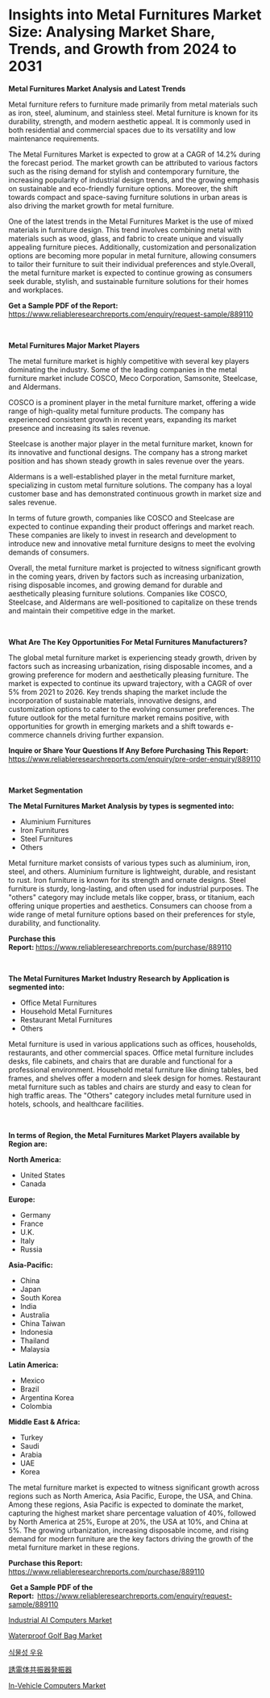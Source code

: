 <p><h1>Insights into Metal Furnitures Market Size: Analysing Market Share, Trends, and Growth from 2024 to 2031</h1></p><p><strong>Metal Furnitures Market Analysis and Latest Trends</strong></p>
<p><p>Metal furniture refers to furniture made primarily from metal materials such as iron, steel, aluminum, and stainless steel. Metal furniture is known for its durability, strength, and modern aesthetic appeal. It is commonly used in both residential and commercial spaces due to its versatility and low maintenance requirements.</p><p>The Metal Furnitures Market is expected to grow at a CAGR of 14.2% during the forecast period. The market growth can be attributed to various factors such as the rising demand for stylish and contemporary furniture, the increasing popularity of industrial design trends, and the growing emphasis on sustainable and eco-friendly furniture options. Moreover, the shift towards compact and space-saving furniture solutions in urban areas is also driving the market growth for metal furniture.</p><p>One of the latest trends in the Metal Furnitures Market is the use of mixed materials in furniture design. This trend involves combining metal with materials such as wood, glass, and fabric to create unique and visually appealing furniture pieces. Additionally, customization and personalization options are becoming more popular in metal furniture, allowing consumers to tailor their furniture to suit their individual preferences and style.Overall, the metal furniture market is expected to continue growing as consumers seek durable, stylish, and sustainable furniture solutions for their homes and workplaces.</p></p>
<p><strong>Get a Sample PDF of the Report:&nbsp;</strong> <a href="https://www.reliableresearchreports.com/enquiry/request-sample/889110">https://www.reliableresearchreports.com/enquiry/request-sample/889110</a></p>
<p>&nbsp;</p>
<p><strong>Metal Furnitures Major Market Players</strong></p>
<p><p>The metal furniture market is highly competitive with several key players dominating the industry. Some of the leading companies in the metal furniture market include COSCO, Meco Corporation, Samsonite, Steelcase, and Aldermans.</p><p>COSCO is a prominent player in the metal furniture market, offering a wide range of high-quality metal furniture products. The company has experienced consistent growth in recent years, expanding its market presence and increasing its sales revenue.</p><p>Steelcase is another major player in the metal furniture market, known for its innovative and functional designs. The company has a strong market position and has shown steady growth in sales revenue over the years.</p><p>Aldermans is a well-established player in the metal furniture market, specializing in custom metal furniture solutions. The company has a loyal customer base and has demonstrated continuous growth in market size and sales revenue.</p><p>In terms of future growth, companies like COSCO and Steelcase are expected to continue expanding their product offerings and market reach. These companies are likely to invest in research and development to introduce new and innovative metal furniture designs to meet the evolving demands of consumers.</p><p>Overall, the metal furniture market is projected to witness significant growth in the coming years, driven by factors such as increasing urbanization, rising disposable incomes, and growing demand for durable and aesthetically pleasing furniture solutions. Companies like COSCO, Steelcase, and Aldermans are well-positioned to capitalize on these trends and maintain their competitive edge in the market.</p></p>
<p>&nbsp;</p>
<p><strong>What Are The Key Opportunities For Metal Furnitures Manufacturers?</strong></p>
<p><p>The global metal furniture market is experiencing steady growth, driven by factors such as increasing urbanization, rising disposable incomes, and a growing preference for modern and aesthetically pleasing furniture. The market is expected to continue its upward trajectory, with a CAGR of over 5% from 2021 to 2026. Key trends shaping the market include the incorporation of sustainable materials, innovative designs, and customization options to cater to the evolving consumer preferences. The future outlook for the metal furniture market remains positive, with opportunities for growth in emerging markets and a shift towards e-commerce channels driving further expansion.</p></p>
<p><strong>Inquire or Share Your Questions If Any Before Purchasing This Report:</strong> <a href="https://www.reliableresearchreports.com/enquiry/pre-order-enquiry/889110">https://www.reliableresearchreports.com/enquiry/pre-order-enquiry/889110</a></p>
<p>&nbsp;</p>
<p><strong>Market Segmentation</strong></p>
<p><strong>The Metal Furnitures Market Analysis by types is segmented into:</strong></p>
<p><ul><li>Aluminium Furnitures</li><li>Iron Furnitures</li><li>Steel Furnitures</li><li>Others</li></ul></p>
<p><p>Metal furniture market consists of various types such as aluminium, iron, steel, and others. Aluminium furniture is lightweight, durable, and resistant to rust. Iron furniture is known for its strength and ornate designs. Steel furniture is sturdy, long-lasting, and often used for industrial purposes. The "others" category may include metals like copper, brass, or titanium, each offering unique properties and aesthetics. Consumers can choose from a wide range of metal furniture options based on their preferences for style, durability, and functionality.</p></p>
<p><strong>Purchase this Report:&nbsp;</strong><a href="https://www.reliableresearchreports.com/purchase/889110">https://www.reliableresearchreports.com/purchase/889110</a></p>
<p>&nbsp;</p>
<p><strong>The Metal Furnitures Market Industry Research by Application is segmented into:</strong></p>
<p><ul><li>Office Metal Furnitures</li><li>Household Metal Furnitures</li><li>Restaurant Metal Furnitures</li><li>Others</li></ul></p>
<p><p>Metal furniture is used in various applications such as offices, households, restaurants, and other commercial spaces. Office metal furniture includes desks, file cabinets, and chairs that are durable and functional for a professional environment. Household metal furniture like dining tables, bed frames, and shelves offer a modern and sleek design for homes. Restaurant metal furniture such as tables and chairs are sturdy and easy to clean for high traffic areas. The "Others" category includes metal furniture used in hotels, schools, and healthcare facilities.</p></p>
<p>&nbsp;</p>
<p><strong>In terms of Region, the Metal Furnitures Market Players available by Region are:</strong></p>
<p>
    <p> <strong> North America: </strong>
        <ul>
            <li>United States</li>
            <li>Canada</li>
        </ul>
        </p> 
    <p> <strong> Europe: </strong>
        <ul>
            <li>Germany</li>
            <li>France</li>
            <li>U.K.</li>
            <li>Italy</li>
            <li>Russia</li>
        </ul>
        </p> 
    <p> <strong> Asia-Pacific: </strong>
        <ul>
            <li>China</li>
            <li>Japan</li>
            <li>South Korea</li>
            <li>India</li>
            <li>Australia</li>
            <li>China Taiwan</li>
            <li>Indonesia</li>
            <li>Thailand</li>
            <li>Malaysia</li>
        </ul>
        </p> 
    <p> <strong> Latin America: </strong>
        <ul>
            <li>Mexico</li>
            <li>Brazil</li>
            <li>Argentina Korea</li>
            <li>Colombia</li>
        </ul>
        </p> 
    <p> <strong> Middle East & Africa: </strong>
        <ul>
            <li>Turkey</li>
            <li>Saudi</li>
            <li>Arabia</li>
            <li>UAE</li>
            <li>Korea</li>
        </ul>
    </p>
    </p>
<p><p>The metal furniture market is expected to witness significant growth across regions such as North America, Asia Pacific, Europe, the USA, and China. Among these regions, Asia Pacific is expected to dominate the market, capturing the highest market share percentage valuation of 40%, followed by North America at 25%, Europe at 20%, the USA at 10%, and China at 5%. The growing urbanization, increasing disposable income, and rising demand for modern furniture are the key factors driving the growth of the metal furniture market in these regions.</p></p>
<p><strong>Purchase this Report: </strong><a href="https://www.reliableresearchreports.com/purchase/889110">https://www.reliableresearchreports.com/purchase/889110</a></p>
<p>&nbsp;<strong>Get a Sample PDF of the Report:&nbsp;&nbsp;</strong><a href="https://www.reliableresearchreports.com/enquiry/request-sample/889110">https://www.reliableresearchreports.com/enquiry/request-sample/889110</a></p>
<p><strong></strong></p>
<p><p><a href="https://issuu.com/reportprime-2/docs/industrial-ai-computers-market-size-2030.pptx">Industrial AI Computers Market</a></p><p><a href="https://github.com/johnbach50/Market-Research-Report-List-2/blob/main/waterproof-golf-bag-market.md">Waterproof Golf Bag Market</a></p><p><a href="https://medium.com/@waynewood21/%EC%95%BC%EC%B1%84-%EC%9A%B0%EC%9C%A0-%EC%8B%9C%EC%9E%A5-%EA%B2%BD%EC%9F%81-%EB%B6%84%EC%84%9D-%EC%8B%9C%EC%9E%A5-%EB%8F%99%ED%96%A5-%EB%B0%8F-2031%EB%85%84%EA%B9%8C%EC%A7%80%EC%9D%98-%EC%98%88%EC%B8%A1-ebb42d5696fc">식물성 우유</a></p><p><a href="https://medium.com/@lillianamurazik2023/%E8%AA%98%E9%9B%BB%E4%BD%93%E5%85%B1%E6%8C%AF%E5%AD%90%E7%99%BA%E6%8C%AF%E5%99%A8%E3%81%AE%E5%B8%82%E5%A0%B4%E5%8B%95%E5%90%91%E3%81%8A%E3%82%88%E3%81%B3%E5%B8%82%E5%A0%B4%E5%88%86%E6%9E%90%E3%81%AF-2024%E5%B9%B4%E3%81%8B%E3%82%892031%E5%B9%B4%E3%81%BE%E3%81%A7%E3%81%AE%E6%9C%9F%E9%96%93%E3%81%AB%E4%BA%88%E6%B8%AC%E3%81%95%E3%82%8C%E3%81%A6%E3%81%84%E3%81%BE%E3%81%99-ed0f25aa2bb7">誘電体共振器発振器</a></p><p><a href="https://issuu.com/reportprime-2/docs/in-vehicle-computers-market-size-2030.pptx">In-Vehicle Computers Market</a></p></p>